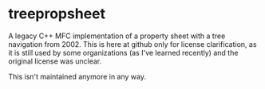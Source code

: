 # treepropsheet
A legacy C++ MFC implementation of a property sheet with a tree navigation from 2002. This is here at github only for license clarification, as it is still used by some organizations (as I've learned recently) and the original license was unclear.

This isn't maintained anymore in any way.
